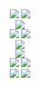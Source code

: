 

<div align=center>  

  <!--[![Solved.ac Profile](http://mazassumnida.wtf/api/v2/generate_badge?boj=hatake0901)](https://solved.ac/hatake0901/)-->
  
  </div>

<div align=center>
  <img src="https://img.shields.io/badge/Kubernetes-326CE5?style=for-the-badge&logo=Kubernetes&logoColor=white">
  <img src="https://img.shields.io/badge/Kubernetes-326CE5?style=for-the-badge&logo=Kubernetes&logoColor=white">
  <br>
  <img src="https://img.shields.io/badge/Docker-2496ED?style=for-the-badge&logo=Docker&logoColor=white">
  <br>
  <img src="https://img.shields.io/badge/ApacheHadoop-66CCFF?style=for-the-badge&logo=ApacheHadoop&logoColor=black">
  <img src="https://img.shields.io/badge/ApacheSpark-E25A1C?style=for-the-badge&logo=ApacheSpark&logoColor=white">
  <br>
  <img src="https://img.shields.io/badge/linux-FCC624?style=for-the-badge&logo=linux&logoColor=black">
  <br>
  <img src="https://img.shields.io/badge/django-092E20?style=for-the-badge&logo=django&logoColor=white">
  <br>
  <img src="https://img.shields.io/badge/oracle-F80000?style=for-the-badge&logo=oracle&logoColor=white">
  <img src="https://img.shields.io/badge/mysql-4479A1?style=for-the-badge&logo=mysql&logoColor=white">
  <br>
  <img src="https://img.shields.io/badge/Python-3776AB?style=for-the-badge&logo=Python&logoColor=white">
  <img src="https://img.shields.io/badge/Python-3776AB?style=for-the-badge&logo=Python&logoColor=white">
</div>




